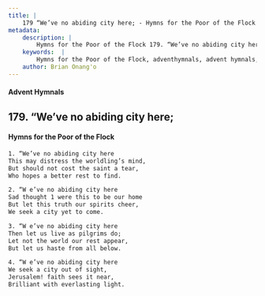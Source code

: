 ```yaml
---
title: |
    179 “We’ve no abiding city here; - Hymns for the Poor of the Flock
metadata:
    description: |
        Hymns for the Poor of the Flock 179. “We’ve no abiding city here;. “We’ve no abiding city here This may distress the worldling’s mind,  But should not cost the saint a tear, Who hopes a better rest to find. 
    keywords:  |
        Hymns for the Poor of the Flock, adventhymnals, advent hymnals, “We’ve no abiding city here;, “We’ve no abiding city here, 
    author: Brian Onang'o
---
```


#### Advent Hymnals
## 179. “We’ve no abiding city here;
####  Hymns for the Poor of the Flock

```txt
1. “We’ve no abiding city here
This may distress the worldling’s mind, 
But should not cost the saint a tear,
Who hopes a better rest to find.

2. “W e’ve no abiding city here
Sad thought 1 were this to be our home 
But let this truth our spirits cheer,
We seek a city yet to come.

3. “W e’ve no abiding city here
Then let us live as pilgrims do;
Let not the world our rest appear,
But let us haste from all below.

4. “W e’ve no abiding city here
We seek a city out of sight,
Jerusalem! faith sees it near,
Brilliant with everlasting light.
```